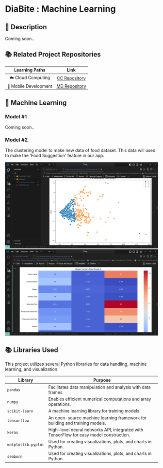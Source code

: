# DiaBite : Machine Learning

## 📑 Description

Coming soon..

## 📚 Related Project Repositories

|    Learning Paths     |                            Link                             |
| :-------------------: | :---------------------------------------------------------: |
|  ☁️ Cloud Computing   | [CC Repository](https://github.com/DiaBite-Bangkit-2024/CC) |
| 📱 Mobile Development | [MD Repository](https://github.com/DiaBite-Bangkit-2024/MD) |

## 🤖 Machine Learning

### Model #1

Coming soon..

### Model #2

The clustering model to make new data of food dataset. This data will used to make the 'Food Suggestion' feature in our app.

![Screenshot of Model 2 (1)](assets/ss_model_2_1.png)
![Screenshot of Model 2 (2)](assets/ss_model_2_2.png)

## 📚 Libraries Used

This project utilizes several Python libraries for data handling, machine learning, and visualization:

| Library             | Purpose                                                                                 |
| ------------------- | --------------------------------------------------------------------------------------- |
| `pandas`            | Facilitates data manipulation and analysis with data frames.                            |
| `numpy`             | Enables efficient numerical computations and array operations.                          |
| `scikit-learn`      | A machine learning library for training models.                                         |
| `tensorflow`        | An open-source machine learning framework for building and training models.             |
| `keras`             | High-level neural networks API, integrated with TensorFlow for easy model construction. |
| `matplotlib.pyplot` | Used for creating visualizations, plots, and charts in Python.                          |
| `seaborn`           | Used for creating visualizations, plots, and charts in Python.                          |
